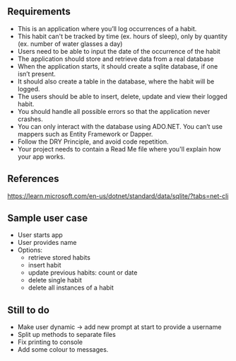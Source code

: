 ## Requirements

- This is an application where you’ll log occurrences of a habit.
- This habit can't be tracked by time (ex. hours of sleep), only by quantity (ex. number of water glasses a day)
- Users need to be able to input the date of the occurrence of the habit
- The application should store and retrieve data from a real database
- When the application starts, it should create a sqlite database, if one isn’t present.
- It should also create a table in the database, where the habit will be logged.
- The users should be able to insert, delete, update and view their logged habit.
- You should handle all possible errors so that the application never crashes.
- You can only interact with the database using ADO.NET. You can’t use mappers such as Entity Framework or Dapper.
- Follow the DRY Principle, and avoid code repetition.
- Your project needs to contain a Read Me file where you'll explain how your app works. 

## References
https://learn.microsoft.com/en-us/dotnet/standard/data/sqlite/?tabs=net-cli

## Sample user case

- User starts app
- User provides name
- Options:
  - retrieve stored habits 
  - insert habit
  - update previous habits: count or date
  - delete single habit
  - delete all instances of a habit

## Still to do
- Make user dynamic -> add new prompt at start to provide a username
- Split up methods to separate files
- Fix printing to console
- Add some colour to messages.


